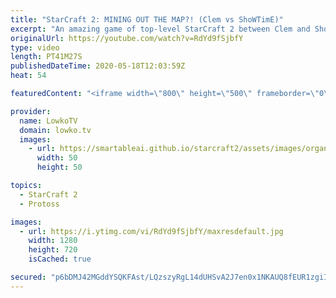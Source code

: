 ```yaml
---
title: "StarCraft 2: MINING OUT THE MAP?! (Clem vs ShoWTimE)"
excerpt: "An amazing game of top-level StarCraft 2 between Clem and ShoWTimE. This has to be one of the longest games of StarCraft 2 that I've ever seen being played at the professional level. In this game we see Clem make the decision to play Terran Mech. Because of that the Protoss player has to play extremely"
originalUrl: https://youtube.com/watch?v=RdYd9fSjbfY
type: video
length: PT41M27S
publishedDateTime: 2020-05-18T12:03:59Z
heat: 54

featuredContent: "<iframe width=\"800\" height=\"500\" frameborder=\"0\" src=\"https://www.youtube.com/embed/RdYd9fSjbfY\" allow=\"accelerometer; autoplay; encrypted-media; gyroscope; picture-in-picture\" allowfullscreen></iframe>"

provider:
  name: LowkoTV
  domain: lowko.tv
  images:
    - url: https://smartableai.github.io/starcraft2/assets/images/organizations/lowko.tv-50x50.jpg
      width: 50
      height: 50

topics:
  - StarCraft 2
  - Protoss

images:
  - url: https://i.ytimg.com/vi/RdYd9fSjbfY/maxresdefault.jpg
    width: 1280
    height: 720
    isCached: true

secured: "p6bDMJ42MGddYSQKFAst/LQzszyRgL14dUHSvA2J7en0x1NKAUQ8fEUR1zgiIxSPdBQeiyrOi6mipwwgp9Bb8dUn/SkRJcvZIxZQbr58FQgx+GfLSpnFDnQrx/jUBAtvOKiP8KC86poInyCaJxXJJSaMJFH3FD19+jDAFNmHcB4poSkSZQpQZ+qHZBWifq+jftGKxp8esfWb923WBVnkqtb0rWPsNj8+cKVDbfBgy/q+12/yVdCAtqNiuplXVUTAgGp3mZ3Hzhg+nZnkyNZ9af2k6yFkRnPocG2e26Bu1FPk3sXBVVvF8O715ehF13wMCo//iu0Iv5IbcrfC5q2GLC/n+gtAwRu3BQqWRip/dNVKPqp69FalTIaiImwyDHr+qDoFlbmkRKtL49Hkb2FPvD0RhLPTWaM5vyGLWlonw+1YqdWKcvdS4aGFoxaF0qfJ;EPGeCjFsB/hU81J/lP62Rg=="
---
```


